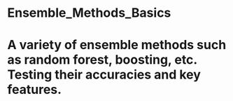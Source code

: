 # Ensemble_Methods_Basics
# A variety of ensemble methods such as random forest, boosting, etc. Testing their accuracies and key features.
